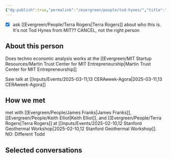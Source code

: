 ```yaml
---
{"dg-publish":true,"permalink":"/evergreen/people/tod-hynes/","title":"Senior Lecturer","tags":["people"]}
---
```



- [x] ask [[Evergreen/People/Terra Rogers\|Terra Rogers]] about who this is. It's not Tod Hynes from MIT?? CANCEL, not the right person
## About this person
Does techno economic analysis
works at the [[Evergreen/MIT Startup Resources/Martin Trust Center for MIT Entrepreneurship\|Martin Trust Center for MIT Entrepreneurship]]


Saw talk at [[Inputs/Events/2025-03-11,13 CERAweek-Agora\|2025-03-11,13 CERAweek-Agora]]


## How we met
met with [[Evergreen/People/James Franks\|James Franks]], [[Evergreen/People/Keith Elliot\|Keith Elliot]], and [[Evergreen/People/Terra Rogers\|Terra Rogers]] at [[Inputs/Events/2025-02-10,12 Stanford Geothermal Workshop\|2025-02-10,12 Stanford Geothermal Workshop]]. NO: Different Todd

## Selected conversations
